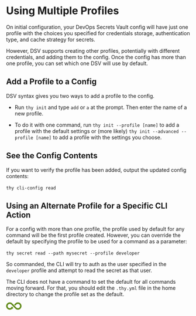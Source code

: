 ﻿[title]: # (Using Multiple Profiles)
[tags]: # (DevOps Secrets Vault,DSV,)
[priority]: # (1310)

# Using Multiple Profiles

On initial configuration, your DevOps Secrets Vault config will have just one profile with the choices you specified for credentials storage, authentication type, and cache strategy for secrets.

However, DSV supports creating other profiles, potentially with different credentials, and adding them to the config. Once the config has more than one profile, you can set which one DSV will use by default.

## Add a Profile to a Config

DSV syntax gives you two ways to add a profile to the config.

* Run `thy init` and type `add` or `a` at the prompt. Then enter the name of a new profile.

* To do it with one command, run `thy init --profile [name]` to add a profile with the default settings or (more likely) `thy init --advanced --profile [name]` to add a profile with the settings you choose.

## See the Config Contents

If you want to verify the profile has been added, output the updated config contents:

`thy cli-config read`

## Using an Alternate Profile for a Specific CLI Action

For a config with more than one profile, the profile used by default for any command will be the first profile created. However, you can override the default by specifying the profile to be used for a  command as a parameter:

`thy secret read --path mysecret --profile developer`

So commanded, the CLI will try to auth as the user specified in the `developer` profile and attempt to read the secret as that user.

The CLI does not have a command to set the default for all commands moving forward. For that, you should edit the `.thy.yml` file in the home directory to change the profile set as the default.

![Article End](../dsv-bug.png)

  
